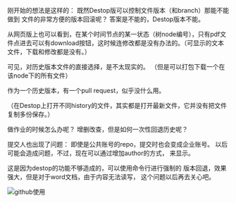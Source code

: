 

刚开始的想法是这样的：
既然Destop版可以控制文件版本（和branch）那能不能做到
文件的非常方便的版本回滚呢？
答案是不能的，Destop版本不能。

从网页版上也可以看到，在某个时间节点的某一状态（树node编号），只有pdf文件点进去可以有download按钮，这时候连修改都是没有办法的。（可显示的文本文件，下载和修改都是没有。）

可见，对历史版本文件的直接选择，是不太现实的。
（但是可以打包下载一个在该node下的所有文件）

作为一个历史版本，有一个pull request，似乎没什么用。

（在Destop上打开不同history的文件，其实都是打开最新文件，它并没有把文件复制多份保存。）

做作业的时候怎么办呢？
增删改查，但是如何一次性回退历史呢？

提交人也出现了问题：
即使是公共账号的repo，提交时也会变成企业账号。
以后可能会造成问题，不过，现在可以通过增加author的方式，
来显示。

这是因为destop的功能不够造成的，可以使用命令行进行强制的
版本回退，效果强大，但是对于word文档，由于内容无法读写，
这个问题以后再去关心吧。

![github使用](https://www.liaoxuefeng.com/wiki/0013739516305929606dd18361248578c67b8067c8c017b000/0013744142037508cf42e51debf49668810645e02887691000/)